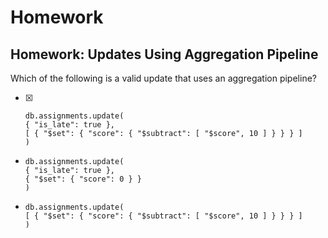 # Homework

## Homework: Updates Using Aggregation Pipeline

Which of the following is a valid update that uses an aggregation pipeline?



- [X]
    ```
    db.assignments.update(
    { "is_late": true },
    [ { "$set": { "score": { "$subtract": [ "$score", 10 ] } } } ]
    )
    ```
- 
    ```
    db.assignments.update(
    { "is_late": true },
    { "$set": { "score": 0 } }
    )
    ```
- 
    ```
    db.assignments.update(
    [ { "$set": { "score": { "$subtract": [ "$score", 10 ] } } } ]
    )
    ```